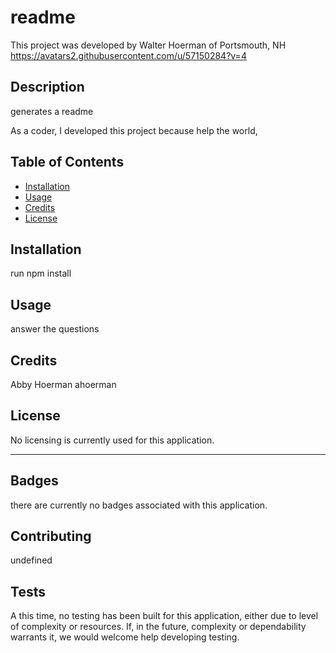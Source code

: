 # readme

  This project was developed by Walter Hoerman of Portsmouth, NH
  https://avatars2.githubusercontent.com/u/57150284?v=4

  ## Description 
  
  generates a readme
  
  As a coder, I developed this project because help the world,
  
  
  ## Table of Contents 
  
  * [Installation](#installation)
  * [Usage](#usage)
  * [Credits](#credits)
  * [License](#license)
  
  
  ## Installation
  
  run npm install
  
  
  ## Usage 
  
  answer the questions
  
  ## Credits
  
  Abby Hoerman
  ahoerman
  
  ## License
  
  No licensing is currently used for this application.
  
  ---

  ## Badges
  
  there are currently no badges associated with this application.
  
  ## Contributing
  
  undefined

  ## Tests
  
  A this time, no testing has been built for this application, either due to level of complexity or resources. If, in the future,  complexity or dependability warrants it, we would welcome help developing testing.
  
  
